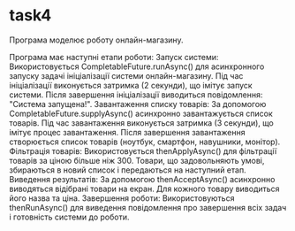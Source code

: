 # task4
Програма моделює роботу онлайн-магазину.

Програма має наступні етапи роботи:
Запуск системи: Використовується CompletableFuture.runAsync() для асинхронного запуску задачі ініціалізації системи онлайн-магазину. Під час ініціалізації виконується затримка (2 секунди), що імітує запуск системи. Після завершення ініціалізації виводиться повідомлення: "Система запущена!".
Завантаження списку товарів: За допомогою CompletableFuture.supplyAsync() асинхронно завантажується список товарів. Під час завантаження виконується затримка (3 секунди), що імітує процес завантаження. Після завершення завантаження створюється список товарів (ноутбук, смартфон, навушники, монітор).
Фільтрація товарів: Використовується thenApplyAsync() для фільтрації товарів за ціною більше ніж 300. Товари, що задовольняють умові, збираються в новий список і передаються на наступний етап.
Виведення результатів: За допомогою thenAcceptAsync() асинхронно виводяться відібрані товари на екран. Для кожного товару виводиться його назва та ціна.
Завершення роботи: Використовуються thenRunAsync() для виведення повідомлення про завершення всіх задач і готовність системи до роботи.
